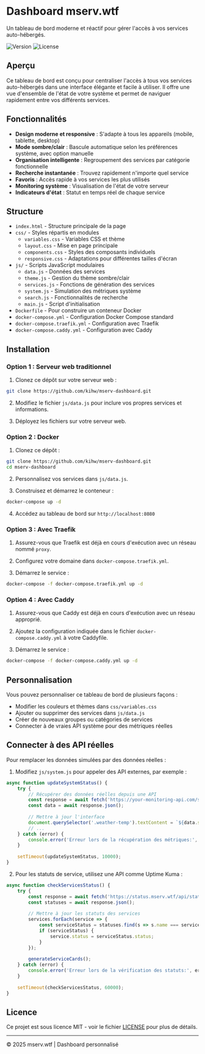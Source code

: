 # Dashboard mserv.wtf

Un tableau de bord moderne et réactif pour gérer l'accès à vos services auto-hébergés.

![Version](https://img.shields.io/badge/version-3.0.0-blue)
![License](https://img.shields.io/badge/license-MIT-green)

## Aperçu

Ce tableau de bord est conçu pour centraliser l'accès à tous vos services auto-hébergés dans une interface élégante et facile à utiliser. Il offre une vue d'ensemble de l'état de votre système et permet de naviguer rapidement entre vos différents services.

## Fonctionnalités

- **Design moderne et responsive** : S'adapte à tous les appareils (mobile, tablette, desktop)
- **Mode sombre/clair** : Bascule automatique selon les préférences système, avec option manuelle
- **Organisation intelligente** : Regroupement des services par catégorie fonctionnelle
- **Recherche instantanée** : Trouvez rapidement n'importe quel service
- **Favoris** : Accès rapide à vos services les plus utilisés
- **Monitoring système** : Visualisation de l'état de votre serveur
- **Indicateurs d'état** : Statut en temps réel de chaque service

## Structure

- `index.html` - Structure principale de la page
- `css/` - Styles répartis en modules
  - `variables.css` - Variables CSS et thème
  - `layout.css` - Mise en page principale
  - `components.css` - Styles des composants individuels
  - `responsive.css` - Adaptations pour différentes tailles d'écran
- `js/` - Scripts JavaScript modulaires
  - `data.js` - Données des services
  - `theme.js` - Gestion du thème sombre/clair
  - `services.js` - Fonctions de génération des services
  - `system.js` - Simulation des métriques système
  - `search.js` - Fonctionnalités de recherche
  - `main.js` - Script d'initialisation
- `Dockerfile` - Pour construire un conteneur Docker
- `docker-compose.yml` - Configuration Docker Compose standard
- `docker-compose.traefik.yml` - Configuration avec Traefik
- `docker-compose.caddy.yml` - Configuration avec Caddy

## Installation

### Option 1 : Serveur web traditionnel

1. Clonez ce dépôt sur votre serveur web :
```bash
git clone https://github.com/kihw/mserv-dashboard.git
```

2. Modifiez le fichier `js/data.js` pour inclure vos propres services et informations.

3. Déployez les fichiers sur votre serveur web.

### Option 2 : Docker

1. Clonez ce dépôt :
```bash
git clone https://github.com/kihw/mserv-dashboard.git
cd mserv-dashboard
```

2. Personnalisez vos services dans `js/data.js`.

3. Construisez et démarrez le conteneur :
```bash
docker-compose up -d
```

4. Accédez au tableau de bord sur `http://localhost:8080`

### Option 3 : Avec Traefik

1. Assurez-vous que Traefik est déjà en cours d'exécution avec un réseau nommé `proxy`.

2. Configurez votre domaine dans `docker-compose.traefik.yml`.

3. Démarrez le service :
```bash
docker-compose -f docker-compose.traefik.yml up -d
```

### Option 4 : Avec Caddy

1. Assurez-vous que Caddy est déjà en cours d'exécution avec un réseau approprié.

2. Ajoutez la configuration indiquée dans le fichier `docker-compose.caddy.yml` à votre Caddyfile.

3. Démarrez le service :
```bash
docker-compose -f docker-compose.caddy.yml up -d
```

## Personnalisation

Vous pouvez personnaliser ce tableau de bord de plusieurs façons :

- Modifier les couleurs et thèmes dans `css/variables.css`
- Ajouter ou supprimer des services dans `js/data.js`
- Créer de nouveaux groupes ou catégories de services
- Connecter à de vraies API système pour des métriques réelles

## Connecter à des API réelles

Pour remplacer les données simulées par des données réelles :

1. Modifiez `js/system.js` pour appeler des API externes, par exemple :

```javascript
async function updateSystemStatus() {
    try {
        // Récupérer des données réelles depuis une API
        const response = await fetch('https://your-monitoring-api.com/status');
        const data = await response.json();
        
        // Mettre à jour l'interface
        document.querySelector('.weather-temp').textContent = `${data.system.health}%`;
        // ...
    } catch (error) {
        console.error('Erreur lors de la récupération des métriques:', error);
    }
    
    setTimeout(updateSystemStatus, 10000);
}
```

2. Pour les statuts de service, utilisez une API comme Uptime Kuma :

```javascript
async function checkServicesStatus() {
    try {
        const response = await fetch('https://status.mserv.wtf/api/status');
        const statuses = await response.json();
        
        // Mettre à jour les statuts des services
        services.forEach(service => {
            const serviceStatus = statuses.find(s => s.name === service.name);
            if (serviceStatus) {
                service.status = serviceStatus.status;
            }
        });
        
        generateServiceCards();
    } catch (error) {
        console.error('Erreur lors de la vérification des statuts:', error);
    }
    
    setTimeout(checkServicesStatus, 60000);
}
```

## Licence

Ce projet est sous licence MIT - voir le fichier [LICENSE](LICENSE) pour plus de détails.

---

© 2025 mserv.wtf | Dashboard personnalisé
